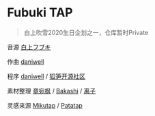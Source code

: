 # Fubuki TAP

> 白上吹雪2020生日企划之一，仓库暂时Private

音源 [白上フブキ](https://www.youtube.com/channel/UCdn5BQ06XqgXoAxIhbqw5Rg)

作曲 [daniwell](https://twitter.com/daniwell_aidn)

程序 [daniwell](https://twitter.com/daniwell_aidn) / [狐笋开源社区](https://github.com/oruyanke)

素材整理 [章宛枫](https://space.bilibili.com/12766841) / [Bakashi](https://twitter.com/ChefBakashi) / [离子](https://twitter.com/lonely_ion)

灵感来源 [Mikutap](https://aidn.jp/mikutap/) / [Patatap](http://patatap.com/)
